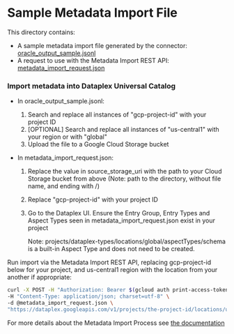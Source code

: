 # Sample Metadata Import File
This directory contains:
 * A sample metadata import file generated by the connector: [oracle_output_sample.jsonl](oracle_output_sample.jsonl)
 * A request to use with the Metadata Import REST API: [metadata_import_request.json](metadata_import_request.json)

### Import metadata into Dataplex Universal Catalog

* In oracle_output_sample.jsonl: 
    1. Search and replace all instances of "gcp-project-id" with your project ID
    2. [OPTIONAL] Search and replace all instances of "us-central1" with your region or with "global" 
    3. Upload the file to a Google Cloud Storage bucket

* In metadata_import_request.json:
    1. Replace the value in source_storage_uri with the path to your Cloud Storage bucket from above (Note: path to the directory, without file name, and ending with /)
    2. Replace "gcp-project-id" with your project ID
    3. Go to the Dataplex UI. Ensure the Entry Group, Entry Types and Aspect Types seen in metadata_import_request.json exist in your project
        
        Note: projects/dataplex-types/locations/global/aspectTypes/schema is a built-in Aspect Type and does not need to be created.

Run import via the Metadata Import REST API, replacing gcp-project-id below for your project, and us-central1 region with the location from your another if appropriate:

```bash
curl -X POST -H "Authorization: Bearer $(gcloud auth print-access-token)" \
-H "Content-Type: application/json; charset=utf-8" \
-d @metadata_import_request.json \
"https://dataplex.googleapis.com/v1/projects/the-project-id/locations/us-central1/metadataJobs?metadataJobId=a001"
```

For more details about the Metadata Import Process see [the documentation](https://cloud.google.com/dataplex/docs/import-metadata#import-metadata)